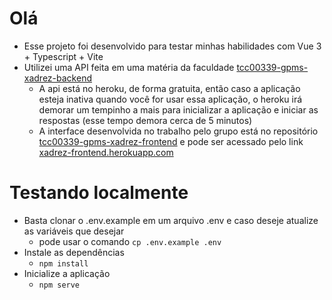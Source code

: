 # Olá
* Esse projeto foi desenvolvido para testar minhas habilidades com Vue 3 + Typescript + Vite
* Utilizei uma API feita em uma matéria da faculdade [tcc00339-gpms-xadrez-backend](https://github.com/igor-lisboa/tcc00339-gpms-xadrez-backend)
    * A api está no heroku, de forma gratuita, então caso a aplicação esteja inativa quando você for usar essa aplicação, o heroku irá demorar um tempinho a mais para inicializar a aplicação e iniciar as respostas (esse tempo demora cerca de 5 minutos)
    * A interface desenvolvida no trabalho pelo grupo está no repositório [tcc00339-gpms-xadrez-frontend](https://github.com/igor-lisboa/tcc00339-gpms-xadrez-frontend) e pode ser acessado pelo link [xadrez-frontend.herokuapp.com](https://xadrez-frontend.herokuapp.com/)
# Testando localmente
* Basta clonar o .env.example em um arquivo .env e caso deseje atualize as variáveis que desejar 
    * pode usar o comando `cp .env.example .env`
* Instale as dependências
    * `npm install`
* Inicialize a aplicação
    * `npm serve`
